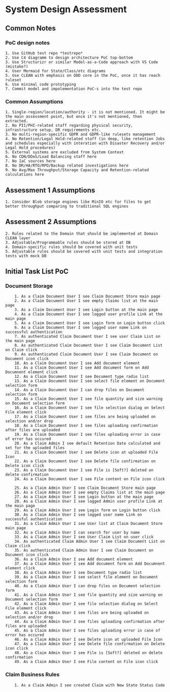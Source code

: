 # System Design Assessment

## Common Notes

### PoC design notes
    1. Use GitHub test repo *testrepo*
    2. Use C4 diagramm to design architecture PoC top-bottom
    3. Use Structurizr or similar Model-as-a-Code approach with VS Code (mistake?)
    4. User Mermaid for State/Class/etc diagrams
    5. Use CLEAN with emphasis on DDD core in the PoC, once it has reach ruleset
    6. Use minimal code prototyping
    7. Commit model and impolementation PoC-s into the test repo


### Common Assumptions
    1. Single-region/location/authority - it is not mentioned. It might be the main assessment point, but once it's not mentioned, then extracted.
    2. No PII/PHI-related staff regarding physical security, infrastructure setup, DR requirements etc.
    3. No multi-region-specific GDPR and GDPR-like rulesets management
    4. No Retention/Legal Hold-related staff (in deep, like retention Jobs and schedules especially with interation with Disaster Recovery and/or Legal Hold procedures)
    5. External systems are excluded from System Context
    6. No CDN/DDoS/Load Balancing staff here
    7. No IaC sources here
    8. No DR/HA/RTO/RPO/Backup related investigations here
    9. No Avg/Max Throughput/Storage Capacity and Retention-related calculations here


## Assessment 1 Assumptions
    1. Consider Blob storage engines like MinIO etc for files to get better throughput comparing to traditional SQL engines

## Assessment 2 Assumptions
    2. Rules related to the Domain that should be implemented at Domain CLEAN layer
    3. Adjustable/Programmable rules should be stored at DB
    4. Domain-specific rules should be covered with unit tests
    5. Adjustable rules should be covered with unit tests and integration tests with mock DB

## Initial Task List PoC
### Document Storage
        1. As a Claim Document User I see Claim Document Store main page
        2. As a Claim Document User I see empty Claims list at the main page
        3. As a Claim Document User I see Login button at the main page
        4. As a Claim Document User I see logged user profile Link at the main page
        5. As a Claim Document User I see Login form on Login button click
        6. As a Claim Document User I see logged user name Link on successful authentication
        7. As authenticated Claim Document User I see user Claim List on the main page
        8. As authenticated Claim Document User I see Claim Document List on Claim click
        9. As authenticated Claim Document User I see Claim Document on Document icon click
        10. As a Claim Document User I see Add document element
        11. As a Claim Document User I see Add document form on Add Documnent element click
        12. As a Claim Document User I see Document type radio list
        13. As a Claim Document User I see select file element on Document selection form
        14. As a Claim Document User I can drop files on Document selection form
        15. As a Claim Document User I see file quantity and size warning on Document selection form
        16. As a Claim Document User I see file selection dialog on Select File element click
        17. As a Claim Document User I see files are being uploaded on selection and/or drop
        18. As a Claim Document User I see files uploading confirmation after files are uploaded
        19. As a Claim Document User I see files uploading error in case of error has occured
        20. As a Claim Admin I see default Retention Date calculated and set for the uploaded files
        21. As a Claim Document User I see Delete icon at uploaded File Icon
        22. As a Claim Document User I see Delete file confirmation on Delete icon click
        23. As a Claim Document User I see File is [Soft?] deleted on delete confirmation
        24. As a Claim Document User I see File content on File icon click

        25. As a Claim Admin User I see Claim Document Store main page
        26. As a Claim Admin User I see empty Claims list at the main page
        27. As a Claim Admin User I see Login button at the main page
        28. As a Claim Admin User I see logged Admin user profile Link at the main page
        29. As a Claim Admin User I see Login form on Login button click
        30. As a Claim Admin User I see logged user name Link on successful authentication
        31. As a Claim Admin User I see User list at Claim Document Store main page
        32. As a Claim Admin User I can search for user by name
        33. As a Claim Admin User I see User Claim List on user click
        34. As authenticated Claim Admin User I see Claim Document List on Claim click
        35. As authenticated Claim Admin User I see Claim Document on Document icon click
        36. As a Claim Admin User I see Add document element
        37. As a Claim Admin User I see Add document form on Add Documnent element click
        38. As a Claim Admin User I see Document type radio list
        39. As a Claim Admin User I see select file element on Document selection form
        40. As a Claim Admin User I can drop files on Document selection form
        41. As a Claim Admin User I see file quantity and size warning on Document selection form
        42. As a Claim Admin User I see file selection dialog on Select File element click
        43. As a Claim Admin User I see files are being uploaded on selection and/or drop
        44. As a Claim Admin User I see files uploading confirmation after files are uploaded
        45. As a Claim Admin User I see files uploading error in case of error has occured
        46. As a Claim Admin User I see Delete icon at uploaded File Icon
        47. As a Claim Admin User I see Delete file confirmation on Delete icon click
        48. As a Claim Admin User I see File is [Soft?] deleted on delete confirmation
        49. As a Claim Admin User I see File content on File icon click

### Claim Business Rules
        1. As a Claim Admin I see created Claim with New State Status Code
    
